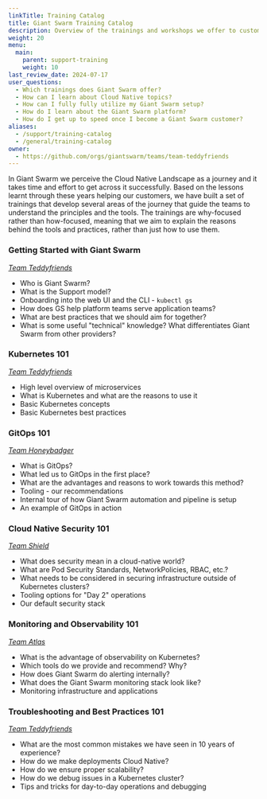 ```yaml
---
linkTitle: Training Catalog
title: Giant Swarm Training Catalog
description: Overview of the trainings and workshops we offer to customers in order to share our knowledge and best practices with them and answer possible follow-up questions.
weight: 20
menu:
  main:
    parent: support-training
    weight: 10
last_review_date: 2024-07-17
user_questions:
  - Which trainings does Giant Swarm offer?
  - How can I learn about Cloud Native topics?
  - How can I fully fully utilize my Giant Swarm setup?
  - How do I learn about the Giant Swarm platform?
  - How do I get up to speed once I become a Giant Swarm customer?
aliases:
  - /support/training-catalog
  - /general/training-catalog
owner:
  - https://github.com/orgs/giantswarm/teams/team-teddyfriends
---
```


In Giant Swarm we perceive the Cloud Native Landscape as a journey and it takes time and effort to get across it successfully. Based on the lessons learnt through these years helping our customers, we have built a set of trainings that develop several areas of the journey that guide the teams to understand the principles and the tools. The trainings are why-focused rather than how-focused, meaning that we aim to explain the reasons behind the tools and practices, rather than just how to use them.

### Getting Started with Giant Swarm

[_Team Teddyfriends_](https://www.giantswarm.io/about)

- Who is Giant Swarm?
- What is the Support model?
- Onboarding into the web UI and the CLI - `kubectl gs`
- How does GS help platform teams serve application teams?
- What are best practices that we should aim for together?
- What is some useful "technical" knowledge? What differentiates Giant Swarm from other providers?

### Kubernetes 101

[_Team Teddyfriends_](https://www.giantswarm.io/about)

- High level overview of microservices
- What is Kubernetes and what are the reasons to use it
- Basic Kubernetes concepts
- Basic Kubernetes best practices

### GitOps 101

[_Team Honeybadger_](https://www.giantswarm.io/about)

- What is GitOps?
- What led us to GitOps in the first place?
- What are the advantages and reasons to work towards this method?
- Tooling - our recommendations
- Internal tour of how Giant Swarm automation and pipeline is setup
- An example of GitOps in action

### Cloud Native Security 101

[_Team Shield_](https://www.giantswarm.io/about)

- What does security mean in a cloud-native world?
- What are Pod Security Standards, NetworkPolicies, RBAC, etc.?
- What needs to be considered in securing infrastructure outside of Kubernetes clusters?
- Tooling options for "Day 2" operations
- Our default security stack

### Monitoring and Observability 101

[_Team Atlas_](https://www.giantswarm.io/about)

- What is the advantage of observability on Kubernetes?
- Which tools do we provide and recommend? Why?
- How does Giant Swarm do alerting internally?
- What does the Giant Swarm monitoring stack look like?
- Monitoring infrastructure and applications

### Troubleshooting and Best Practices 101

[_Team Teddyfriends_](https://www.giantswarm.io/about)

- What are the most common mistakes we have seen in 10 years of experience?
- How do we make deployments Cloud Native?
- How do we ensure proper scalability?
- How do we debug issues in a Kubernetes cluster?
- Tips and tricks for day-to-day operations and debugging
